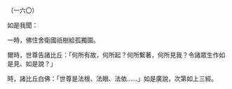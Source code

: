 （一六〇）

如是我聞：

一時，佛住舍衛國祇樹給孤獨園。

爾時，世尊告諸比丘：「何所有故，何所起？何所繫著，何所見我？令諸眾生作如是見、如是說？」

時，諸比丘白佛：「世尊是法根、法眼、法依……」如是廣說，次第如上三經。



